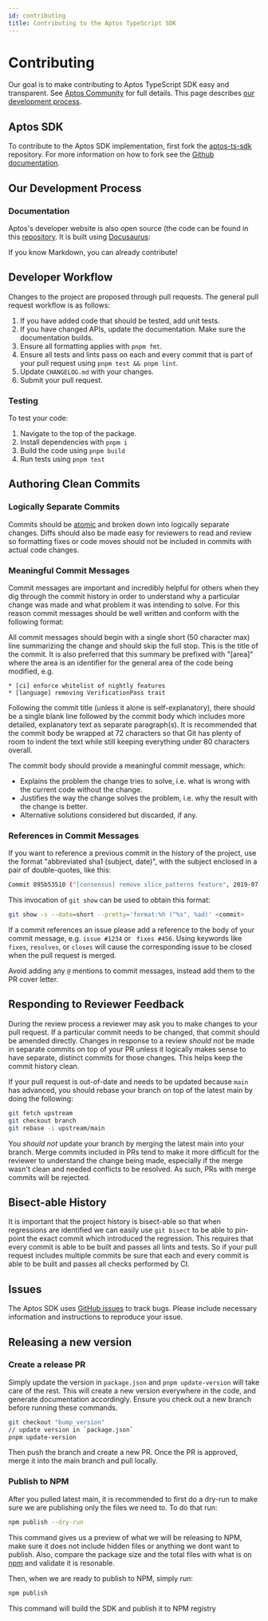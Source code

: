 ```yaml
---
id: contributing
title: Contributing to the Aptos TypeScript SDK
---
```


# Contributing

Our goal is to make contributing to Aptos TypeScript SDK easy and transparent. See [Aptos Community](https://aptos.dev/community)
for full details. This page describes [our development process](#our-development-process).

## Aptos SDK

To contribute to the Aptos SDK implementation, first fork the [aptos-ts-sdk](https://github.com/aptos-labs/aptos-ts-sdk)
repository. For more information on how to fork see the [Github documentation](https://docs.github.com/en/get-started/quickstart/fork-a-repo).

## Our Development Process

### Documentation

Aptos's developer website is also open source (the code can be found in this
[repository](https://github.com/aptos-labs/aptos-core/tree/main/developers-docs-site/). It is built using
[Docusaurus](https://docusaurus.io/):

If you know Markdown, you can already contribute!

## Developer Workflow

Changes to the project are proposed through pull requests. The general pull request workflow is as follows:

1. If you have added code that should be tested, add unit tests.
2. If you have changed APIs, update the documentation. Make sure the documentation builds.
3. Ensure all formatting applies with `pnpm fmt`.
4. Ensure all tests and lints pass on each and every commit that is part of your pull request using `pnpm test && pnpm lint`.
5. Update `CHANGELOG.md` with your changes.
6. Submit your pull request.

### Testing

To test your code:

1. Navigate to the top of the package.
2. Install dependencies with `pnpm i`
3. Build the code using `pnpm build`
4. Run tests using `pnpm test`

## Authoring Clean Commits

### Logically Separate Commits

Commits should be [atomic](https://en.wikipedia.org/wiki/Atomic_commit#Atomic_commit_convention) and broken down into
logically separate changes. Diffs should also be made easy for reviewers to read and review so formatting fixes or code
moves should not be included in commits with actual code changes.

### Meaningful Commit Messages

Commit messages are important and incredibly helpful for others when they dig through the commit history in order to
understand why a particular change was made and what problem it was intending to solve. For this reason commit messages
should be well written and conform with the following format:

All commit messages should begin with a single short (50 character max) line summarizing the change and should skip the
full stop. This is the title of the commit. It is also preferred that this summary be prefixed with "[area]" where the
area is an identifier for the general area of the code being modified, e.g.

```
* [ci] enforce whitelist of nightly features
* [language] removing VerificationPass trait
```

Following the commit title (unless it alone is self-explanatory), there should be a single blank line followed by the
commit body which includes more detailed, explanatory text as separate paragraph(s). It is recommended that the commit
body be wrapped at 72 characters so that Git has plenty of room to indent the text while still keeping everything under
80 characters overall.

The commit body should provide a meaningful commit message, which:

- Explains the problem the change tries to solve, i.e. what is wrong with the current code without the change.
- Justifies the way the change solves the problem, i.e. why the result with the change is better.
- Alternative solutions considered but discarded, if any.

### References in Commit Messages

If you want to reference a previous commit in the history of the project, use the format "abbreviated sha1 (subject,
date)", with the subject enclosed in a pair of double-quotes, like this:

```bash
Commit 895b53510 ("[consensus] remove slice_patterns feature", 2019-07-18) noticed that ...
```

This invocation of `git show` can be used to obtain this format:

```bash
git show -s --date=short --pretty='format:%h ("%s", %ad)' <commit>
```

If a commit references an issue please add a reference to the body of your commit message, e.g. `issue #1234` or `
fixes #456`. Using keywords like `fixes`, `resolves`, or `closes` will cause the corresponding issue to be closed when
the pull request is merged.

Avoid adding any `@` mentions to commit messages, instead add them to the PR cover letter.

## Responding to Reviewer Feedback

During the review process a reviewer may ask you to make changes to your pull request. If a particular commit needs to
be changed, that commit should be amended directly. Changes in response to a review _should not_ be made in separate
commits on top of your PR unless it logically makes sense to have separate, distinct commits for those changes. This
helps keep the commit history clean.

If your pull request is out-of-date and needs to be updated because `main` has advanced, you should rebase your branch
on top of the latest main by doing the following:

```bash
git fetch upstream
git checkout branch
git rebase -i upstream/main
```

You _should not_ update your branch by merging the latest main into your branch. Merge commits included in PRs tend to
make it more difficult for the reviewer to understand the change being made, especially if the merge wasn't clean and
needed conflicts to be resolved. As such, PRs with merge commits will be rejected.

## Bisect-able History

It is important that the project history is bisect-able so that when regressions are identified we can easily use
`git bisect` to be able to pin-point the exact commit which introduced the regression. This requires that every commit
is able to be built and passes all lints and tests. So if your pull request includes multiple commits be sure that each
and every commit is able to be built and passes all checks performed by CI.

## Issues

The Aptos SDK uses [GitHub issues](https://github.com/aptos-labs/aptos-ts-sdk/issues) to track bugs. Please include
necessary information and instructions to reproduce your issue.

## Releasing a new version

### Create a release PR

Simply update the version in `package.json` and `pnpm update-version` will take care of the rest. This will create a new
version everywhere in the code, and generate documentation accordingly. Ensure you check out a new branch before running
these commands.

```bash
git checkout "bump_version"
// update version in `package.json`
pnpm update-version
```

Then push the branch and create a new PR. Once the PR is approved, merge it into the main branch and pull locally.

### Publish to NPM

After you pulled latest main, it is recommended to first do a dry-run to make sure we are publishing only the files we need to. To do that run:

```bash
npm publish --dry-run
```

This command gives us a preview of what we will be releasing to NPM, make sure it does not include hidden files or anything we dont want to publish. Also, compare the package size and the total files with what is on [npm](https://www.npmjs.com/package/@aptos-labs/ts-sdk) and validate it is resonable.

Then, when we are ready to publish to NPM, simply run:

```bash
npm publish
```

This command will build the SDK and publish it to NPM registry
